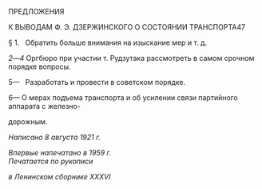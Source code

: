 ПРЕДЛОЖЕНИЯ

К ВЫВОДАМ Ф. Э. ДЗЕРЖИНСКОГО О СОСТОЯНИИ ТРАНСПОРТА47

§ 1.   Обратить больше внимания на изыскание мер и т. д.

_2_—_4_ Оргбюро при участии т. Рудзутака рассмотреть в самом срочном порядке вопро­сы.

5—   Разработать и провести в советском порядке.

6— О мерах подъема транспорта и об усилении связи партийного аппарата с железно-

дорожным.

_Написано 8 августа 1921 г._

_Впервые напечатано в 1959 г.                                                             Печатается по рукописи_

_в Ленинском сборнике_ _XXXVI_